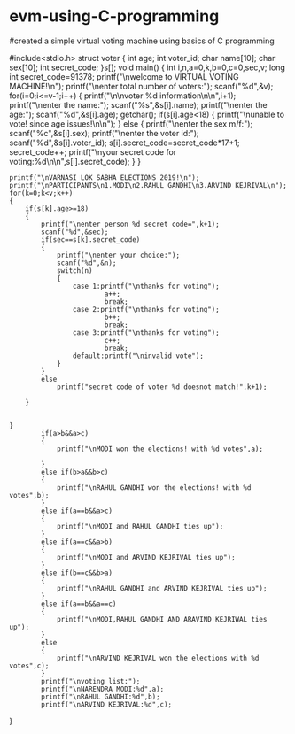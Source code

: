 # evm-using-C-programming
#created a simple virtual voting machine using basics of C programming

#include<stdio.h>
struct voter
{
    int age;
    int voter_id;
    char name[10];
    char sex[10];
    int secret_code;
}s[];
void main()
{
    int i,n,a=0,k,b=0,c=0,sec,v;
    long int secret_code=91378;
    printf("\nwelcome to VIRTUAL VOTING MACHINE!\n");
    printf("\nenter total number of voters:");
    scanf("%d",&v);
    for(i=0;i<=v-1;i++)
    {
        printf("\n\nvoter %d information\n\n",i+1);
        printf("\nenter the name:");
        scanf("%s",&s[i].name);
        printf("\nenter the age:");
        scanf("%d",&s[i].age);
        getchar();
        if(s[i].age<18)
            {
                printf("\nunable to vote! since age issues!\n\n");
            }
        else
            {
                printf("\nenter the sex m/f:");
                scanf("%c",&s[i].sex);
                printf("\nenter the voter id:");
                scanf("%d",&s[i].voter_id);
                s[i].secret_code=secret_code*17+1;
                secret_code++;
                printf("\nyour secret code for voting:%d\n\n",s[i].secret_code);
            }
    }

    printf("\nVARNASI LOK SABHA ELECTIONS 2019!\n");
    printf("\nPARTICIPANTS\n1.MODI\n2.RAHUL GANDHI\n3.ARVIND KEJRIVAL\n");
    for(k=0;k<v;k++)
    {
        if(s[k].age>=18)
        {
            printf("\nenter person %d secret code=",k+1);
            scanf("%d",&sec);
            if(sec==s[k].secret_code)
            {
                printf("\nenter your choice:");
                scanf("%d",&n);
                switch(n)
                {
                    case 1:printf("\nthanks for voting");
                            a++;
                            break;
                    case 2:printf("\nthanks for voting");
                            b++;
                            break;
                    case 3:printf("\nthanks for voting");
                            c++;
                            break;
                    default:printf("\ninvalid vote");
                }
            }
            else
                printf("secret code of voter %d doesnot match!",k+1);

        }


    }
            if(a>b&&a>c)
            {
                printf("\nMODI won the elections! with %d votes",a);

            }
            else if(b>a&&b>c)
            {
                printf("\nRAHUL GANDHI won the elections! with %d votes",b);
            }
            else if(a==b&&a>c)
            {
                printf("\nMODI and RAHUL GANDHI ties up");
            }
            else if(a==c&&a>b)
            {
                printf("\nMODI and ARVIND KEJRIVAL ties up");
            }
            else if(b==c&&b>a)
            {
                printf("\nRAHUL GANDHI and ARVIND KEJRIVAL ties up");
            }
            else if(a==b&&a==c)
            {
                printf("\nMODI,RAHUL GANDHI AND ARAVIND KEJRIWAL ties up");
            }
            else
            {
                printf("\nARVIND KEJRIVAL won the elections with %d votes",c);
            }
            printf("\nvoting list:");
            printf("\nNARENDRA MODI:%d",a);
            printf("\nRAHUL GANDHI:%d",b);
            printf("\nARVIND KEJRIVAL:%d",c);
}



